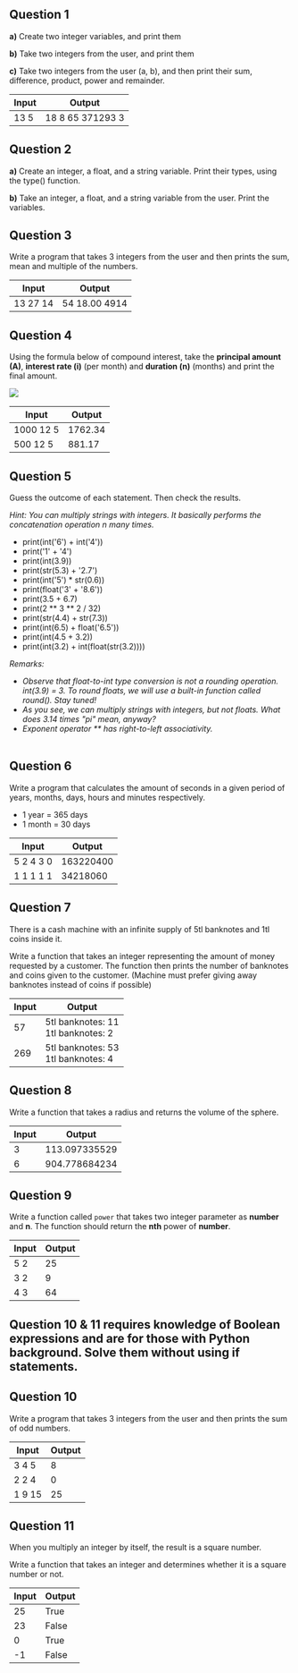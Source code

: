 ## Question 1 

**a)** Create two integer variables, and print them

**b)** Take two integers from the user, and print them

**c)** Take two integers from the user (a, b), and then print their sum, difference, product, power and remainder. 

| Input | Output           |
| ----- | ---------------- |
| 13 5  | 18 8 65 371293 3 |

## Question 2

**a)** Create an integer, a float, and a string variable. Print their types, using the type() function. 

**b)** Take an integer, a float, and a string variable from the user. Print the variables.

## Question 3

Write a program that takes 3 integers from the user and then prints the sum, mean and multiple of the numbers.

| Input    | Output        |
| -------- | ------------- |
| 13 27 14 | 54 18.00 4914 |

## Question 4

Using the formula below of compound interest, take the **principal amount (A)**, **interest rate (i)** (per month) and **duration (n)** (months) and print the final amount.

<img src="https://render.githubusercontent.com/render/math?math=\large S = A * (1 %2B i/100)^{n}">


| Input     | Output  |
| --------- | ------- |
| 1000 12 5 | 1762.34 |
| 500 12 5  | 881.17  |

## Question 5

 Guess the outcome of each statement. Then check the results.

<em> Hint: You can multiply strings with integers. It basically performs the concatenation operation n many times. </em>
<br>

- print(int('6') + int('4'))  <br>
- print('1' + '4')<br>
- print(int(3.9))
- print(str(5.3) + '2.7')<br>
- print(int('5') * str(0.6))<br>
- print(float('3' + '8.6'))<br>
- print(3.5 + 6.7)<br>
- print(2 ** 3 ** 2 / 32)
- print(str(4.4) + str(7.3))<br>
- print(int(6.5) + float('6.5'))<br>
- print(int(4.5 + 3.2))<br>
- print(int(3.2) + int(float(str(3.2))))<br>

<em> Remarks: </em>
<br>
<em>

- Observe that float-to-int type conversion is not a rounding operation. int(3.9) = 3. To round floats, we will use a built-in function called round(). Stay tuned! <br>
- As you see, we can multiply strings with integers, but not floats. What does 3.14 times "pi" mean, anyway?  <br>
- Exponent operator ** has right-to-left associativity. <br>
  </em>
  <br>

## Question 6

Write a program that calculates the amount of seconds in a given period of years, months, days, hours and minutes respectively.

* 1 year = 365 days
* 1 month = 30 days

| Input     | Output    |
| --------- | --------- |
| 5 2 4 3 0 | 163220400 |
| 1 1 1 1 1 | 34218060  |

## Question 7

There is a cash machine with an infinite supply of 5tl banknotes and 1tl coins inside it.

Write a function that takes an integer  representing the amount of money requested by a customer. The function then prints the number of banknotes and coins given to the customer. (Machine must prefer giving away banknotes instead of coins if possible)

| Input | Output                                   |
| ----- | ---------------------------------------- |
| 57    | 5tl banknotes: 11 <br />1tl banknotes: 2 |
| 269   | 5tl banknotes: 53 <br />1tl banknotes: 4 |

## Question 8

Write a function that takes a radius and returns the volume of the sphere.

| Input | Output        |
| ----- | ------------- |
| 3     | 113.097335529 |
| 6     | 904.778684234 |

## Question 9

Write a function called `power` that takes two integer parameter as **number** and **n**. The function should return the **nth** power of **number**.

| Input | Output |
| ----- | ------ |
| 5 2   | 25     |
| 3 2   | 9      |
| 4 3   | 64     |

## Question 10 & 11 requires knowledge of Boolean expressions and are for those with Python background. Solve them without using if statements. 

## Question 10

Write a program that takes 3 integers from the user and then prints the sum of odd numbers.

| Input  | Output |
| ------ | ------ |
| 3 4 5  | 8      |
| 2 2 4  | 0      |
| 1 9 15 | 25     |

## Question 11

When you multiply an integer by itself, the result is a square number.

Write a function that takes an integer and determines whether it is a square number or not.

| Input | Output |
| ----- | ------ |
| 25    | True   |
| 23    | False  |
| 0     | True   |
| -1    | False  |
